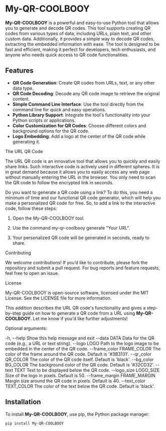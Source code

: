 # My-QR-COOLBOOY

**My-QR-COOLBOOY** is a powerful and easy-to-use Python tool that allows you to generate and decode QR codes. This tool supports creating QR codes from various types of data, including URLs, plain text, and other custom data. Additionally, it provides a simple way to decode QR codes, extracting the embedded information with ease. The tool is designed to be fast and efficient, making it perfect for developers, tech enthusiasts, and anyone who needs quick access to QR code functionalities.

## Features
- **QR Code Generation**: Create QR codes from URLs, text, or any other data type.
- **QR Code Decoding**: Decode any QR code image to retrieve the original content.
- **Simple Command Line Interface**: Use the tool directly from the command line for quick and easy operations.
- **Python Library Support**: Integrate the tool's functionality into your Python scripts or applications.
- **Color Customization for QR Codes**: Choose different colors and background options for the QR code.
- **Logo Embedding**: Add a logo at the center of the QR code while generating it.

The URL QR Code

The URL QR code is an innovative tool that allows you to quickly and easily share links. Such interactive code is actively used in different spheres. It is in great demand because it allows you to easily access any web page without manually entering the URL in the browser. You only need to scan the QR code to follow the encrypted link in seconds.

Do you want to generate a QR code using a link? To do this, you need a minimum of time and our functional QR code generator, which will help you make a personalized QR code for free. So, to add a link to the interactive code, follow these steps:

1. Open the My-QR-COOLBOOY tool.


2. Use the command my-qr-coolbooy generate "Your URL".


3. Your personalized QR code will be generated in seconds, ready to share.



Contributing

We welcome contributions! If you’d like to contribute, please fork the repository and submit a pull request. For bug reports and feature requests, feel free to open an issue.

License

My-QR-COOLBOOY is open-source software, licensed under the MIT License. See the LICENSE file for more information.

This addition describes the URL QR code's functionality and gives a step-by-step guide on how to generate a QR code from a URL using **My-QR-COOLBOOY**. Let me know if you'd like further adjustments!

Optional arguments:

-h, --help                Show this help message and exit
--data                    DATA Data for the QR code (e.g., a URL or text string).
--logo                    LOGO Path to the logo image to be embedded in the center of the QR code.
--frame_color             FRAME_COLOR The color of the frame around the QR code. Default is '#3B3131'.
--qr_color                QR_COLOR The color of the QR code itself. Default is 'black'.
--bg_color                BG_COLOR The background color of the QR code. Default is '#32CD32'.
--text TEXT               Text to be displayed below the QR code.
--logo_size               LOGO_SIZE Size of the logo in pixels. Default is 50.
--frame_margin            FRAME_MARGIN Margin size around the QR code in pixels. Default is 40.
--text_color              TEXT_COLOR The color of the text below the QR code. Default is 'black'.

## Installation

To install **My-QR-COOLBOOY**, use pip, the Python package manager:

```bash
pip install My-QR-COOLBOOY
